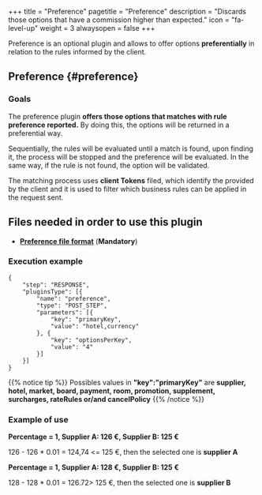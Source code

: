 +++
title = "Preference"
pagetitle = "Preference"
description = "Discards those options that have a commission higher than expected."
icon = "fa-level-up"
weight = 3
alwaysopen = false
+++

Preference is an optional plugin and allows to offer options **preferentially** in relation to the rules informed by the client.

## Preference {#preference}

### Goals

The preference plugin **offers those options that matches with rule preference reported.** By doing this, the options will be returned in a preferential way.

Sequentially, the rules will be evaluated until a match is found, upon finding it, the process will be stopped and the preference will be evaluated. In the same way, if the rule is not found, the option will be validated.  

The matching process uses **client Tokens** filed, which identify the provided by the client and it is used to filter which business rules can be applied in the request sent.

## Files needed in order to use this plugin

* [**Preference file format**](/hotelx/plugins/format-files/preference/) (**Mandatory**)

### Execution example
```
{
    "step": "RESPONSE",
    "pluginsType": [{
        "name": "preference",
        "type": "POST_STEP",
        "parameters": [{
            "key": "primaryKey",
            "value": "hotel,currency"
        }, {
            "key": "optionsPerKey",
            "value": "4"
        }]
    }]
}
```

{{% notice tip %}}
Possibles values in **"key":"primaryKey"** are **supplier, hotel, market, board, payment, room, promotion, supplement, surcharges, rateRules or/and cancelPolicy**
{{% /notice %}}

### Example of use

**Percentage = 1, Supplier A: 126 €, Supplier B: 125 €**

126 - 126 * 0.01 = 124,74 <= 125 €, then the selected one is **supplier A**

**Percentage = 1, Supplier A: 128 €, Supplier B: 125 €**

128 - 128 * 0.01 = 126.72> 125 €, then the selected one is **supplier B**